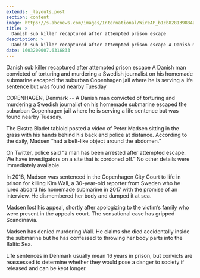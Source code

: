 ```yaml
--- 
extends: _layouts.post 
section: content 
image: https://s.abcnews.com/images/International/WireAP_b1cb828139884a4e9863026db4032ef9_16x9_992.jpg 
title: > 
  Danish sub killer recaptured after attempted prison escape 
description: > 
  Danish sub killer recaptured after attempted prison escape A Danish man convicted of torturing and murdering a Swedish journalist on his homemade submarine escaped the suburban Copenhagen jail where he is serving a life sentence but was found nearby TuesdayCOPENHAGEN, Denmark -- A Danish man convicted of torturing and murdering a Swedish journalist on his homemade submarine escaped the suburban Copenhagen jail where he is serving a life sentence but was found nearby Tuesday.The Ekstra Bladet tabloid posted a video of Peter Madsen sitting in the grass with his hands behind his back and police at distance.According to the daily, Madsen “had a belt-like object around the abdomen.”On Twitter, police said “a man has been arrested after attempted escape.Madsen has denied murdering Wall.He claims she died accidentally inside the submarine but he has confessed to throwing her body parts into the Baltic Sea. 
date: 1603200007.6316833 
--- 
```

<div><p>Danish sub killer recaptured after attempted prison escape A Danish man convicted of torturing and murdering a Swedish journalist on his homemade submarine escaped the suburban Copenhagen jail where he is serving a life sentence but was found nearby Tuesday</p><p>COPENHAGEN, Denmark -- A Danish man convicted of torturing and murdering a Swedish journalist on his homemade submarine escaped the suburban Copenhagen jail where he is serving a life sentence but was found nearby Tuesday.</p><p>The Ekstra Bladet tabloid posted a video of Peter Madsen sitting in the grass with his hands behind his back and police at distance. According to the daily, Madsen &#8220;had a belt-like object around the abdomen.&#8221;</p><p class="Ad incontentTeads incontentTeads--story ad-slot"></p><p>On Twitter, police said &#8220;a man has been arrested after attempted escape. We have investigators on a site that is cordoned off.&#8221; No other details were immediately available.</p><p>In 2018, Madsen was sentenced in the Copenhagen City Court to life in prison for killing Kim Wall, a 30-year-old reporter from Sweden who he lured aboard his homemade submarine in 2017 with the promise of an interview. He dismembered her body and dumped it at sea.</p><p>Madsen lost his appeal, shortly after apologizing to the victim&#8217;s family who were present in the appeals court. The sensational case has gripped Scandinavia.</p><p>Madsen has denied murdering Wall. He claims she died accidentally inside the submarine but he has confessed to throwing her body parts into the Baltic Sea.</p><p>Life sentences in Denmark usually mean 16 years in prison, but convicts are reassessed to determine whether they would pose a danger to society if released and can be kept longer.</p></div>